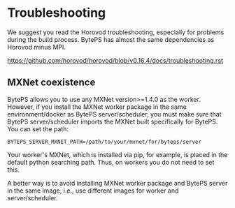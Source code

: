 # Troubleshooting

We suggest you read the Horovod troubleshooting, especially for problems during the build process. BytePS has almost the same dependencies as Horovod minus MPI.

https://github.com/horovod/horovod/blob/v0.16.4/docs/troubleshooting.rst


## MXNet coexistence

BytePS allows you to use any MXNet version>=1.4.0 as the worker. However, if you install the MXNet worker package in the same environment/docker as BytePS server/scheduler, you must make sure that BytePS server/scheduler imports the MXNet built specifically for BytePS. You can set the path:

```
BYTEPS_SERVER_MXNET_PATH=/path/to/your/mxnet/for/byteps/server
```

Your worker's MXNet, which is installed via pip, for example, is placed in the default python searching path. Thus, on workers you do not need to set this.

A better way is to avoid installing MXNet worker package and BytePS server in the same image, i.e., use different images for worker and server/scheduler.
